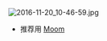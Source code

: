 

![2016-11-20_10-46-59.jpg](https://cdn.uptmr.com/upupmo-article/mac/basic/mac-system-43-management-window.png)


- 推荐用 [Moom](https://www.uptmr.com/subject?cpid=111111111111111211)
